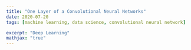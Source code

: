 ```yaml
---
title: "One Layer of a Convolutional Neural Networks"
date: 2020-07-20
tags: [machine learning, data science, convolutional neural network]

excerpt: "Deep Learning"
mathjax: "true"
---
```


<img src="{{ site.url }}{{ site.baseurl }}/images/one_layer_cnn/header_img.jpeg" alt="">
